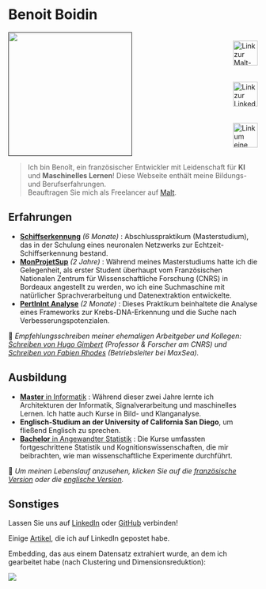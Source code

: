 # Benoit Boidin

<div style='display:flex; 
            justify-content:space-between;
            align-items:center;'>
    <a href="">
        <img src="img/profile_costume.jpg" style="height:250px;"/>
    </a>
    <div style="margin-left:15px;
                display: flex;
                flex-direction: column;
                justify-content:space-around;
                height:250px;">
        <a href="https://www.malt.fr/profile/benoitboidin" title="Wenn Sie Hilfe bei der Erstellung einer Aufgabe benötigen, zögern Sie nicht, mich zu kontaktieren!">
            <img src="https://is1-ssl.mzstatic.com/image/thumb/Purple211/v4/e7/57/44/e757440c-56dc-7a83-d983-5ca1b432b390/AppIcon-0-0-1x_U007emarketing-0-5-0-85-220.png/1200x630wa.png" 
            style="height:50px;"
            alt="Link zur Malt-Plattform"/>
        </a>
        <a href="https://fr.linkedin.com/in/benoît-boidin-276124a3">
            <img src="https://is1-ssl.mzstatic.com/image/thumb/Purple211/v4/ba/f3/2e/baf32ef3-571e-a8c8-d7c1-f12ca29dd2de/AppIcon-0-1x_U007emarketing-0-7-0-85-220-0.png/1200x630wa.png"  
            style="height:50px;"
            alt="Link zur LinkedIn-Plattform"/>
        </a>
        <a href="mailto:benoitboidin@icloud.com">
            <img src="https://is1-ssl.mzstatic.com/image/thumb/Purple116/v4/bd/1f/32/bd1f324b-6127-5373-7d27-8301d80de088/AppIcon-0-0-1x_U007emarketing-0-0-0-10-0-0-sRGB-0-0-0-GLES2_U002c0-512MB-85-220-0-0.png/1200x630wa.png"  
            style="height:50px;"
            alt="Link um eine E-Mail zu schreiben"/>
        </a>
    </div>
</div>

> Ich bin Benoît, ein französischer Entwickler mit Leidenschaft für **KI** und **Maschinelles Lernen**! Diese Webseite enthält meine Bildungs- und Berufserfahrungen.  
> Beauftragen Sie mich als Freelancer auf [Malt](<https://www.malt.fr/profile/benoitboidin>).

## Erfahrungen

- [**Schiffserkennung**](/experiences/ml_boat) _(6 Monate)_ : Abschlusspraktikum (Masterstudium), das in der Schulung eines neuronalen Netzwerks zur Echtzeit-Schiffserkennung bestand.
- [**MonProjetSup**](/experiences/monprojetsup) _(2 Jahre)_ : Während meines Masterstudiums hatte ich die Gelegenheit, als erster Student überhaupt vom Französischen Nationalen Zentrum für Wissenschaftliche Forschung (CNRS) in Bordeaux angestellt zu werden, wo ich eine Suchmaschine mit natürlicher Sprachverarbeitung und Datenextraktion entwickelte.  
- [**PertInInt Analyse**](/experiences/pertinint) _(2 Monate)_ : Dieses Praktikum beinhaltete die Analyse eines Frameworks zur Krebs-DNA-Erkennung und die Suche nach Verbesserungspotenzialen.  

📄 _Empfehlungsschreiben meiner ehemaligen Arbeitgeber und Kollegen: [Schreiben von Hugo Gimbert](/documents/recommandation_hugo.pdf) (Professor & Forscher am CNRS) und [Schreiben von Fabien Rhodes](/documents/recommandation_fabien.pdf) (Betriebsleiter bei MaxSea)._

## Ausbildung

- [**Master** in Informatik](/education/#master-en-informatique) : Während dieser zwei Jahre lernte ich Architekturen der Informatik, Signalverarbeitung und maschinelles Lernen. Ich hatte auch Kurse in Bild- und Klanganalyse.  
- **Englisch-Studium an der University of California San Diego**, um fließend Englisch zu sprechen.  
- [**Bachelor** in Angewandter Statistik](/education/#licence-de-statistiques-appliquées) : Die Kurse umfassten fortgeschrittene Statistik und Kognitionswissenschaften, die mir beibrachten, wie man wissenschaftliche Experimente durchführt.

📄 _Um meinen Lebenslauf anzusehen, klicken Sie auf die [französische Version](/documents/cv_fr.pdf) oder die [englische Version](/documents/cv_en.pdf)._

## Sonstiges

Lassen Sie uns auf [LinkedIn](https://fr.linkedin.com/in/benoît-boidin-276124a3) oder [GitHub](https://github.com/benoitboidin) verbinden!  

Einige [Artikel](/posts/posts), die ich auf LinkedIn gepostet habe.

Embedding, das aus einem Datensatz extrahiert wurde, an dem ich gearbeitet habe (nach Clustering und Dimensionsreduktion):

<img src="img/resnet101_umap_cropped.jpg"/>
